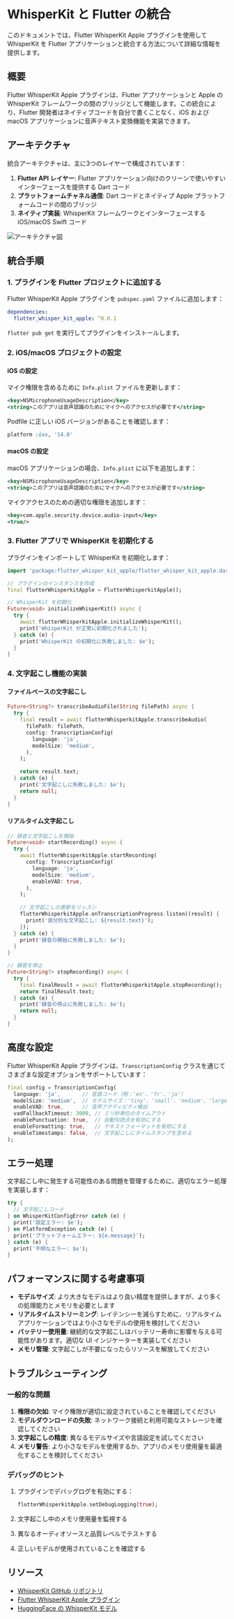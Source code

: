 # WhisperKit と Flutter の統合

このドキュメントでは、Flutter WhisperKit Apple プラグインを使用して WhisperKit を Flutter アプリケーションと統合する方法について詳細な情報を提供します。

## 概要

Flutter WhisperKit Apple プラグインは、Flutter アプリケーションと Apple の WhisperKit フレームワークの間のブリッジとして機能します。この統合により、Flutter 開発者はネイティブコードを自分で書くことなく、iOS および macOS アプリケーションに音声テキスト変換機能を実装できます。

## アーキテクチャ

統合アーキテクチャは、主に3つのレイヤーで構成されています：

1. **Flutter API レイヤー**: Flutter アプリケーション向けのクリーンで使いやすいインターフェースを提供する Dart コード
2. **プラットフォームチャネル通信**: Dart コードとネイティブ Apple プラットフォームコードの間のブリッジ
3. **ネイティブ実装**: WhisperKit フレームワークとインターフェースする iOS/macOS Swift コード

![アーキテクチャ図](https://github.com/r0227n/flutter_whisperkit/raw/doc/docs/images/architecture.png)

## 統合手順

### 1. プラグインを Flutter プロジェクトに追加する

Flutter WhisperKit Apple プラグインを `pubspec.yaml` ファイルに追加します：

```yaml
dependencies:
  flutter_whisper_kit_apple: ^0.0.1
```

`flutter pub get` を実行してプラグインをインストールします。

### 2. iOS/macOS プロジェクトの設定

#### iOS の設定

マイク権限を含めるために `Info.plist` ファイルを更新します：

```xml
<key>NSMicrophoneUsageDescription</key>
<string>このアプリは音声認識のためにマイクへのアクセスが必要です</string>
```

Podfile に正しい iOS バージョンがあることを確認します：

```ruby
platform :ios, '14.0'
```

#### macOS の設定

macOS アプリケーションの場合、`Info.plist` に以下を追加します：

```xml
<key>NSMicrophoneUsageDescription</key>
<string>このアプリは音声認識のためにマイクへのアクセスが必要です</string>
```

マイクアクセスのための適切な権限を追加します：

```xml
<key>com.apple.security.device.audio-input</key>
<true/>
```

### 3. Flutter アプリで WhisperKit を初期化する

プラグインをインポートして WhisperKit を初期化します：

```dart
import 'package:flutter_whisper_kit_apple/flutter_whisper_kit_apple.dart';

// プラグインのインスタンスを作成
final flutterWhisperkitApple = FlutterWhisperkitApple();

// WhisperKit を初期化
Future<void> initializeWhisperKit() async {
  try {
    await flutterWhisperkitApple.initializeWhisperKit();
    print('WhisperKit が正常に初期化されました');
  } catch (e) {
    print('WhisperKit の初期化に失敗しました: $e');
  }
}
```

### 4. 文字起こし機能の実装

#### ファイルベースの文字起こし

```dart
Future<String?> transcribeAudioFile(String filePath) async {
  try {
    final result = await flutterWhisperkitApple.transcribeAudio(
      filePath: filePath,
      config: TranscriptionConfig(
        language: 'ja',
        modelSize: 'medium',
      ),
    );
    
    return result.text;
  } catch (e) {
    print('文字起こしに失敗しました: $e');
    return null;
  }
}
```

#### リアルタイム文字起こし

```dart
// 録音と文字起こしを開始
Future<void> startRecording() async {
  try {
    await flutterWhisperkitApple.startRecording(
      config: TranscriptionConfig(
        language: 'ja',
        modelSize: 'medium',
        enableVAD: true,
      ),
    );
    
    // 文字起こしの更新をリッスン
    flutterWhisperkitApple.onTranscriptionProgress.listen((result) {
      print('部分的な文字起こし: ${result.text}');
    });
  } catch (e) {
    print('録音の開始に失敗しました: $e');
  }
}

// 録音を停止
Future<String?> stopRecording() async {
  try {
    final finalResult = await flutterWhisperkitApple.stopRecording();
    return finalResult.text;
  } catch (e) {
    print('録音の停止に失敗しました: $e');
    return null;
  }
}
```

## 高度な設定

Flutter WhisperKit Apple プラグインは、`TranscriptionConfig` クラスを通じてさまざまな設定オプションをサポートしています：

```dart
final config = TranscriptionConfig(
  language: 'ja',       // 言語コード（例：'en'、'fr'、'ja'）
  modelSize: 'medium',  // モデルサイズ：'tiny'、'small'、'medium'、'large'
  enableVAD: true,      // 音声アクティビティ検出
  vadFallbackTimeout: 3000, // ミリ秒単位のタイムアウト
  enablePunctuation: true,  // 自動句読点を有効にする
  enableFormatting: true,   // テキストフォーマットを有効にする
  enableTimestamps: false,  // 文字起こしにタイムスタンプを含める
);
```

## エラー処理

文字起こし中に発生する可能性のある問題を管理するために、適切なエラー処理を実装します：

```dart
try {
  // 文字起こしコード
} on WhisperKitConfigError catch (e) {
  print('設定エラー: $e');
} on PlatformException catch (e) {
  print('プラットフォームエラー: ${e.message}');
} catch (e) {
  print('不明なエラー: $e');
}
```

## パフォーマンスに関する考慮事項

- **モデルサイズ**: より大きなモデルはより良い精度を提供しますが、より多くの処理能力とメモリを必要とします
- **リアルタイムストリーミング**: レイテンシーを減らすために、リアルタイムアプリケーションではより小さなモデルの使用を検討してください
- **バッテリー使用量**: 継続的な文字起こしはバッテリー寿命に影響を与える可能性があります。適切な UI インジケーターを実装してください
- **メモリ管理**: 文字起こしが不要になったらリソースを解放してください

## トラブルシューティング

### 一般的な問題

1. **権限の欠如**: マイク権限が適切に設定されていることを確認してください
2. **モデルダウンロードの失敗**: ネットワーク接続と利用可能なストレージを確認してください
3. **文字起こしの精度**: 異なるモデルサイズや言語設定を試してください
4. **メモリ警告**: より小さなモデルを使用するか、アプリのメモリ使用量を最適化することを検討してください

### デバッグのヒント

1. プラグインでデバッグログを有効にする：
   ```dart
   flutterWhisperkitApple.setDebugLogging(true);
   ```

2. 文字起こし中のメモリ使用量を監視する
3. 異なるオーディオソースと品質レベルでテストする
4. 正しいモデルが使用されていることを確認する

## リソース

- [WhisperKit GitHub リポジトリ](https://github.com/argmaxinc/WhisperKit)
- [Flutter WhisperKit Apple プラグイン](https://github.com/r0227n/flutter_whisperkit)
- [HuggingFace の WhisperKit モデル](https://huggingface.co/argmaxinc/whisperkit-coreml)
